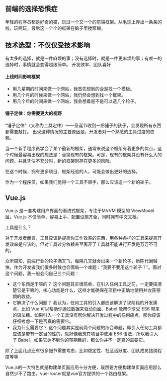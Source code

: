 ## 前端的选择恐惧症
年轻的程序员都是好奇的猫，玩过一个又一个的前端框架。从毛球上弄出一条条的线，玩啊玩，最后这一个个的框架在脑子里搅浆糊。

## 技术选型：不仅仅受技术影响
有太多的选择，就是一件麻烦的事；没有选择时，就是一件更麻烦的事；有唯一的选择时，事情就会变得超级简单。
开发效率、团队喜好

#### 上线时间影响框架
* 用几星期的时间来做一个网站，我首先想到的会是找一个模板。
* 用几个月的时候来做一个网站，我仍然会想到找一个框架。
* 用几个年的时间来做一个网站，我会想着是不是可以造几个轮子。

#### 锤子定律：你需要更大的视野
“锤子定律”（又称为工具定律）——圣诞节收到一把锤子的孩子，会发现所有东西都需要敲打。 出现这种情况的主要原因是，开发者对一个熟悉的工具过度的依赖。

当一个新手程序员学会了某个最新的框架，通常来说这个框架有着更多的优点，这个时候最容易出现的想法是：替换现有的框架。可是，现有的框架并没有什么大的问题。并且凭估不充分时，新的框架则存在更多的风险。

在这个时候，拥有更多项目、框架经验的人，可能会做出更好的选择。

作为一个程序员，如果我们觉得一个工具不顺手，那么应该造一个新的轮子。

## Vue.js
Vue.js 是一套构建用户界面的渐进式框架，专注于MVVM 模型的 ViewModel 层。Vue.js 不仅简单、容易上手、配置设施齐全，同时拥有中文文档。

工具是什么？

对于开发者而言，工具应该是提高你工作效率的东西，用各种各样的工具来提高开发效率是应该的，但对工具过分依赖甚至离开了工具就不能进行开发是万万不可的。

众所周知，前端行业的轮子满天飞，每隔几天就会出来一个新轮子，新陈代谢贼快，作为开发者我们很多时候也会面临一个难题：“我要不要用这个轮子？”。面对这个问题，我一般会问自己三个问题：

* 这个东西是干嘛的？ 这个问题其实很简单，在引入任何工具之前，一定要搞清楚它是干嘛的，核心功能是什么，这样才能确保在项目中正确地使用并收获预期的收益。
* 它解决了什么问题？ 我认为，任何工具的引入都应该解决了现阶段的开发痛点，比如 Vue 可以帮助你通过数据来驱动页面、Babel 能帮你享受 ES6 带来的语法糖。如果引入一个工具没有帮你解决开发过程中的任何痛点，那你应该仔细考虑一下是否真的需要它。
* 我为什么需要它？ 这个问题其实是前两个问题的综合命题，即引入任何工具都应该是带有一定目的性的，就好像我想在项目中使用 ES6 语法，所以我引入了 Babel，如果它达不到你的预期目的，那么你并不一定真的需要它。

除了上面几点还有很多细节需要考虑，比如稳定性、社区活跃度、团队成员接纳程度等等 

Vue.js的一大特色就是构建单页面应用十分方便，既然要方便构建单页面应用那么自然少不了路由，vue-router就是vue官方提供的一个路由框架。